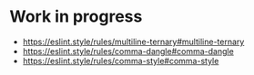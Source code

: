 # Work in progress

* https://eslint.style/rules/multiline-ternary#multiline-ternary
* https://eslint.style/rules/comma-dangle#comma-dangle
* https://eslint.style/rules/comma-style#comma-style

